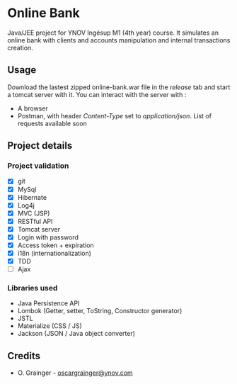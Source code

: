 # Online Bank
Java/JEE project for YNOV Ingésup M1 (4th year) course.
It simulates an online bank with clients and accounts manipulation and internal transactions creation.

## Usage
Download the lastest zipped online-bank.war file in the *release* tab and start a tomcat server with it.
You can interact with the server with :
* A browser
* Postman, with header *Content-Type* set to *application/json*. List of requests available soon
## Project details
### Project validation
- [x] git
- [x] MySql
- [x] Hibernate
- [x] Log4j
- [x] MVC (JSP)
- [x] RESTful API
- [x] Tomcat server
- [x] Login with password
- [x] Access token + expiration
- [x] i18n (internationalization)
- [x] TDD
- [ ] Ajax
### Libraries used
* Java Persistence API
* Lombok (Getter, setter, ToString, Constructor generator)
* JSTL
* Materialize (CSS / JS)
* Jackson (JSON / Java object converter)

## Credits
* O. Grainger - oscargrainger@ynov.com
